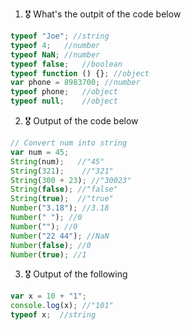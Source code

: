1. 🎖 What's the outpit of the code below
```js
typeof "Joe"; //string
typeof 4;   //number
typeof NaN; //number
typeof false;   //boolean
typeof function () {}; //object
var phone = 8983700; //number
typeof phone;   //object
typeof null;    //object
```

2. 🎖 Output of the code below
```js
// Convert num into string
var num = 45;
String(num);   //"45"
String(321);    //"321"
String(300 + 23); //"30023"
String(false); //"false"
String(true);  //"true"
Number("3.18"); //3.18
Number(" "); //0
Number(""); //0
Number("22 44"); //NaN
Number(false); //0
Number(true); //1
```

3. 🎖 Output of the following

```js
var x = 10 + "1"; 
console.log(x); //"101"
typeof x;  //string
```
